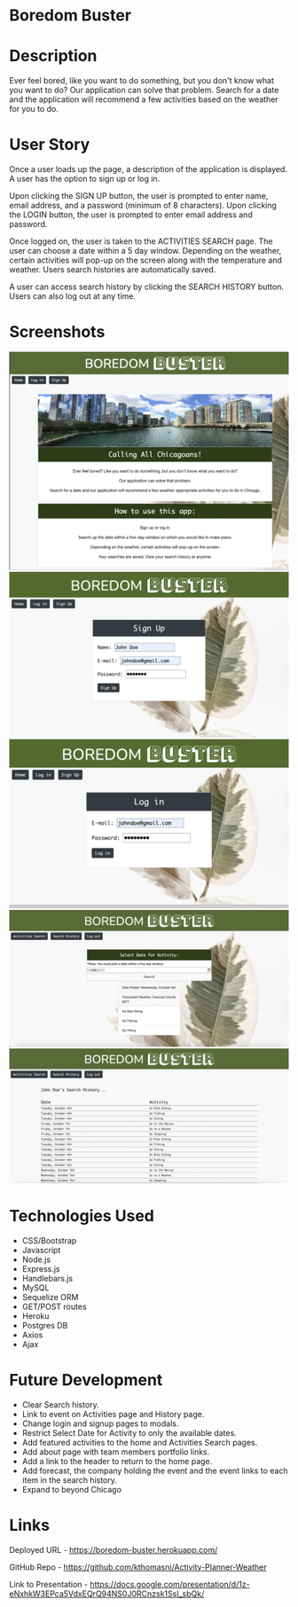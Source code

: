 # Boredom Buster

# Description
Ever feel bored, like you want to do something, but you don't know what you want to do? Our application can solve that problem. 
Search for a date and the application will recommend a few activities based on the weather for you to do.

# User Story 
Once a user loads up the page, a description of the application is displayed. A user has the option to sign up or log in. 

Upon clicking the SIGN UP button, the user is prompted to enter name, email address, and a password (minimum of 8 characters). 
Upon clicking the LOGIN button, the user is prompted to enter email address and password. 

Once logged on, the user is taken to the ACTIVITIES SEARCH page. The user can choose a date within a 5 day window. Depending on the weather, certain activities will pop-up on the screen along with the temperature and weather. Users search histories are automatically saved. 

A user can access search history by clicking the SEARCH HISTORY button. Users can also log out at any time.

# Screenshots
![](./public/images/Homepage.png)
![](./public/images/SignUp.png)
![](./public/images/Login.png)
![](./public/images/ActivitySearch.png)
![](./public/images/History.png)

# Technologies Used
* CSS/Bootstrap
* Javascript
* Node.js 
* Express.js 
* Handlebars.js 
* MySQL 
* Sequelize ORM 
* GET/POST routes
* Heroku
* Postgres DB
* Axios
* Ajax

# Future Development

* Clear Search history.
* Link to event on Activities page and History page.
* Change login and signup pages to modals.
* Restrict Select Date for Activity to only the available dates.
* Add featured activities to the home and Activities Search pages.
* Add about page with team members portfolio links.
* Add a link to the header to return to the home page.
* Add forecast, the company holding the event and the event links to each item in the search history.
* Expand to beyond Chicago


# Links
Deployed URL - https://boredom-buster.herokuapp.com/

GitHub Repo - https://github.com/kthomasnj/Activity-Planner-Weather

Link to Presentation - https://docs.google.com/presentation/d/1z-eNxhkW3EPca5VdxEQrQ94NS0J0RCnzsk1SsI_sbQk/
